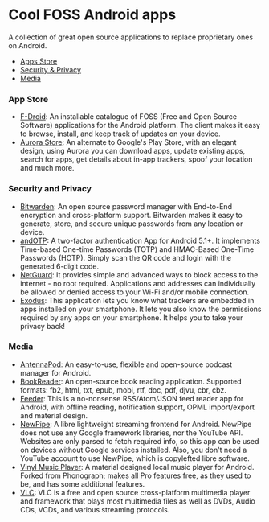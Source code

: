 # Cool FOSS Android apps
A collection of great open source applications to replace proprietary ones on Android.

- [Apps Store](#App-Store)
- [Security & Privacy](#Security-and-Privacy)
- [Media](#Media)

### App Store
- [F-Droid](https://f-droid.org/ "F-Droid"): An installable catalogue of FOSS (Free and Open Source Software) applications for the Android platform. The client makes it easy to browse, install, and keep track of updates on your device.
- [Aurora Store](https://gitlab.com/AuroraOSS/AuroraStore "Aurora Store"): An alternate to Google's Play Store, with an elegant design, using Aurora you can download apps, update existing apps, search for apps, get details about in-app trackers, spoof your location and much more.

### Security and Privacy
- [Bitwarden](https://github.com/bitwarden/mobile "Bitwarden"): An open source password manager with End-to-End encryption and cross-platform support. Bitwarden makes it easy to generate, store, and secure unique passwords from any location or device.
- [andOTP](https://github.com/andOTP/andOTP "andOTP"): A two-factor authentication App for Android 5.1+. It implements Time-based One-time Passwords (TOTP) and HMAC-Based One-Time Passwords (HOTP). Simply scan the QR code and login with the generated 6-digit code.
- [NetGuard](https://github.com/M66B/NetGuard "NetGuard"): It provides simple and advanced ways to block access to the internet - no root required. Applications and addresses can individually be allowed or denied access to your Wi-Fi and/or mobile connection.
- [Exodus](https://github.com/Exodus-Privacy/exodus-android-app "Exodus"): This application lets you know what trackers are embedded in apps installed on your smartphone. It lets you also know the permissions required by any apps on your smartphone. It helps you to take your privacy back!

### Media
- [AntennaPod](https://github.com/AntennaPod/AntennaPod "AntennaPod"): An easy-to-use, flexible and open-source podcast manager for Android.
- [BookReader](https://gitlab.com/axet/android-book-reader "BookReader"): An open-source book reading application. Supported formats: fb2, html, txt, epub, mobi, rtf, doc, pdf, djvu, cbr, cbz.
- [Feeder](https://gitlab.com/spacecowboy/Feeder "Feeder"): This is a no-nonsense RSS/Atom/JSON feed reader app for Android, with offline reading, notification support, OPML import/export and material design.
- [NewPipe](https://github.com/TeamNewPipe/NewPipe "NewPipe"): A libre lightweight streaming frontend for Android. NewPipe does not use any Google framework libraries, nor the YouTube API. Websites are only parsed to fetch required info, so this app can be used on devices without Google services installed. Also, you don't need a YouTube account to use NewPipe, which is copylefted libre software.
- [Vinyl Music Player](https://github.com/AdrienPoupa/VinylMusicPlayer "Vinyl Music Player"): A material designed local music player for Android. Forked from Phonograph; makes all Pro features free, as they used to be, and has some additional features.
- [VLC](https://code.videolan.org/videolan/VLC-android "VLC"): VLC is a free and open source cross-platform multimedia player and framework that plays most multimedia files as well as DVDs, Audio CDs, VCDs, and various streaming protocols.
